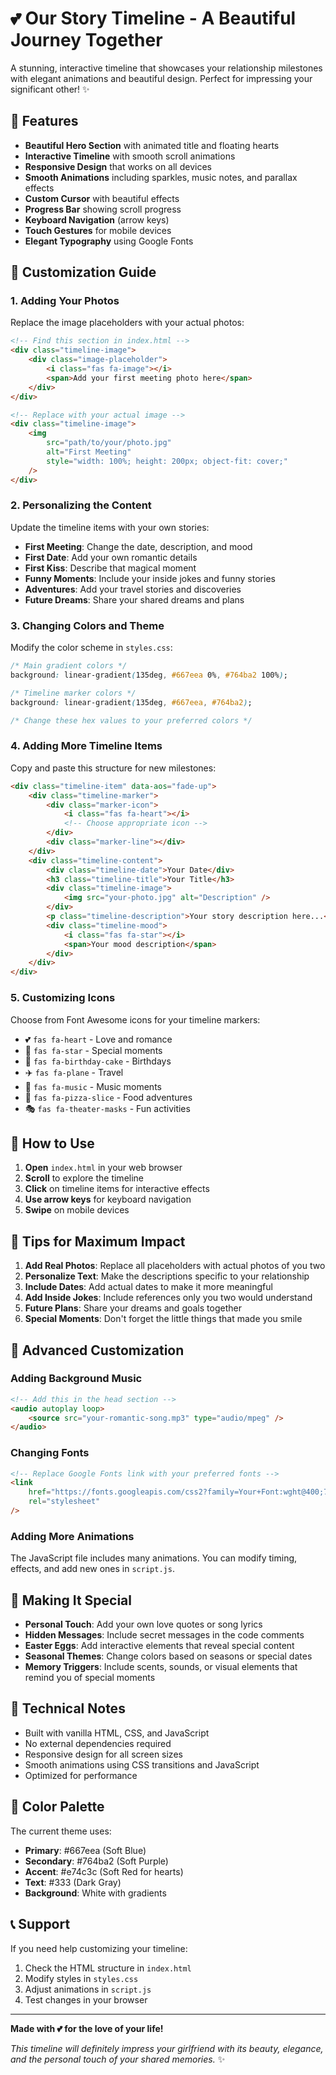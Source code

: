 # 💕 Our Story Timeline - A Beautiful Journey Together

A stunning, interactive timeline that showcases your relationship milestones with elegant animations and beautiful design. Perfect for impressing your significant other! ✨

## 🌟 Features

- **Beautiful Hero Section** with animated title and floating hearts
- **Interactive Timeline** with smooth scroll animations
- **Responsive Design** that works on all devices
- **Smooth Animations** including sparkles, music notes, and parallax effects
- **Custom Cursor** with beautiful effects
- **Progress Bar** showing scroll progress
- **Keyboard Navigation** (arrow keys)
- **Touch Gestures** for mobile devices
- **Elegant Typography** using Google Fonts

## 🎨 Customization Guide

### 1. Adding Your Photos

Replace the image placeholders with your actual photos:

```html
<!-- Find this section in index.html -->
<div class="timeline-image">
	<div class="image-placeholder">
		<i class="fas fa-image"></i>
		<span>Add your first meeting photo here</span>
	</div>
</div>

<!-- Replace with your actual image -->
<div class="timeline-image">
	<img
		src="path/to/your/photo.jpg"
		alt="First Meeting"
		style="width: 100%; height: 200px; object-fit: cover;"
	/>
</div>
```

### 2. Personalizing the Content

Update the timeline items with your own stories:

- **First Meeting**: Change the date, description, and mood
- **First Date**: Add your own romantic details
- **First Kiss**: Describe that magical moment
- **Funny Moments**: Include your inside jokes and funny stories
- **Adventures**: Add your travel stories and discoveries
- **Future Dreams**: Share your shared dreams and plans

### 3. Changing Colors and Theme

Modify the color scheme in `styles.css`:

```css
/* Main gradient colors */
background: linear-gradient(135deg, #667eea 0%, #764ba2 100%);

/* Timeline marker colors */
background: linear-gradient(135deg, #667eea, #764ba2);

/* Change these hex values to your preferred colors */
```

### 4. Adding More Timeline Items

Copy and paste this structure for new milestones:

```html
<div class="timeline-item" data-aos="fade-up">
	<div class="timeline-marker">
		<div class="marker-icon">
			<i class="fas fa-heart"></i>
			<!-- Choose appropriate icon -->
		</div>
		<div class="marker-line"></div>
	</div>
	<div class="timeline-content">
		<div class="timeline-date">Your Date</div>
		<h3 class="timeline-title">Your Title</h3>
		<div class="timeline-image">
			<img src="your-photo.jpg" alt="Description" />
		</div>
		<p class="timeline-description">Your story description here...</p>
		<div class="timeline-mood">
			<i class="fas fa-star"></i>
			<span>Your mood description</span>
		</div>
	</div>
</div>
```

### 5. Customizing Icons

Choose from Font Awesome icons for your timeline markers:

- 💕 `fas fa-heart` - Love and romance
- 🌟 `fas fa-star` - Special moments
- 🎉 `fas fa-birthday-cake` - Birthdays
- ✈️ `fas fa-plane` - Travel
- 🎵 `fas fa-music` - Music moments
- 🍕 `fas fa-pizza-slice` - Food adventures
- 🎭 `fas fa-theater-masks` - Fun activities

## 📱 How to Use

1. **Open** `index.html` in your web browser
2. **Scroll** to explore the timeline
3. **Click** on timeline items for interactive effects
4. **Use arrow keys** for keyboard navigation
5. **Swipe** on mobile devices

## 🎯 Tips for Maximum Impact

1. **Add Real Photos**: Replace all placeholders with actual photos of you two
2. **Personalize Text**: Make the descriptions specific to your relationship
3. **Include Dates**: Add actual dates to make it more meaningful
4. **Add Inside Jokes**: Include references only you two would understand
5. **Future Plans**: Share your dreams and goals together
6. **Special Moments**: Don't forget the little things that made you smile

## 🚀 Advanced Customization

### Adding Background Music

```html
<!-- Add this in the head section -->
<audio autoplay loop>
	<source src="your-romantic-song.mp3" type="audio/mpeg" />
</audio>
```

### Changing Fonts

```html
<!-- Replace Google Fonts link with your preferred fonts -->
<link
	href="https://fonts.googleapis.com/css2?family=Your+Font:wght@400;700&display=swap"
	rel="stylesheet"
/>
```

### Adding More Animations

The JavaScript file includes many animations. You can modify timing, effects, and add new ones in `script.js`.

## 💝 Making It Special

- **Personal Touch**: Add your own love quotes or song lyrics
- **Hidden Messages**: Include secret messages in the code comments
- **Easter Eggs**: Add interactive elements that reveal special content
- **Seasonal Themes**: Change colors based on seasons or special dates
- **Memory Triggers**: Include scents, sounds, or visual elements that remind you of special moments

## 🔧 Technical Notes

- Built with vanilla HTML, CSS, and JavaScript
- No external dependencies required
- Responsive design for all screen sizes
- Smooth animations using CSS transitions and JavaScript
- Optimized for performance

## 🌈 Color Palette

The current theme uses:

- **Primary**: #667eea (Soft Blue)
- **Secondary**: #764ba2 (Soft Purple)
- **Accent**: #e74c3c (Soft Red for hearts)
- **Text**: #333 (Dark Gray)
- **Background**: White with gradients

## 📞 Support

If you need help customizing your timeline:

1. Check the HTML structure in `index.html`
2. Modify styles in `styles.css`
3. Adjust animations in `script.js`
4. Test changes in your browser

---

**Made with 💕 for the love of your life!**

_This timeline will definitely impress your girlfriend with its beauty, elegance, and the personal touch of your shared memories._ ✨
